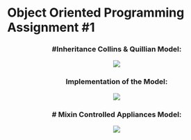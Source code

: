 # Object Oriented Programming Assignment #1

<h3 align="center">#Inheritance Collins & Quillian Model:</h3>
<p align="center">
  <img src="https://github.com/user-attachments/assets/276f94b7-7dbf-411e-b3ac-ad1ed772eb74" />
</p>

<h3 align="center">Implementation of the Model:</h3>
<p align="center">
  <img src="https://github.com/user-attachments/assets/3c7d9f54-b55a-4aa7-87f4-bd5123bc3f55" />
</p>

<h3 align="center"># Mixin Controlled Appliances Model:</h3>
<p align="center">
  <img src="https://github.com/user-attachments/assets/1b2fc34b-fa32-4cd9-ac09-1e261f4af7ed" />
</p>
